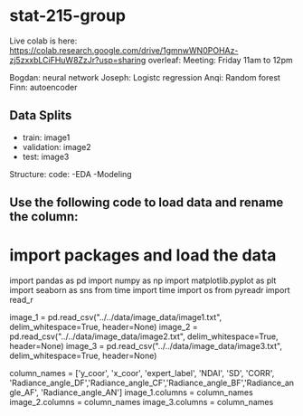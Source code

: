 # stat-215-group


Live colab is here: https://colab.research.google.com/drive/1gmnwWN0POHAz-zj5zxxbLCiFHuW8ZzJr?usp=sharing
overleaf: 
Meeting: Friday 11am to 12pm

Bogdan: neural network 
Joseph: Logistc regression 
Anqi: Random forest 
Finn: autoencoder 

## Data Splits
- train: image1 
- validation: image2 
- test: image3

Structure: 
code:
-EDA
-Modeling


## Use the following code to load data and rename the column: 
# import packages and load the data
import pandas as pd
import numpy as np
import matplotlib.pyplot as plt
import seaborn as sns
from time import time
import os
from pyreadr import read_r

image_1 = pd.read_csv("../../data/image_data/image1.txt", delim_whitespace=True, header=None)
image_2 = pd.read_csv("../../data/image_data/image2.txt", delim_whitespace=True, header=None)
image_3 = pd.read_csv("../../data/image_data/image3.txt", delim_whitespace=True, header=None)

column_names = ['y_coor', 'x_coor', 'expert_label', 'NDAI', 'SD', 'CORR', 'Radiance_angle_DF','Radiance_angle_CF','Radiance_angle_BF','Radiance_angle_AF', 'Radiance_angle_AN'] 
image_1.columns = column_names
image_2.columns = column_names
image_3.columns = column_names
